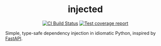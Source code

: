 <h1 align=center>injected</h1>

<p align=center>
    <a href=https://github.com/antonagestam/injected/actions?query=workflow%3ACI+branch%3Amain><img src=https://github.com/antonagestam/injected/workflows/CI/badge.svg alt="CI Build Status"></a>
    <a href=https://codecov.io/gh/antonagestam/injected><img src=https://codecov.io/gh/antonagestam/injected/branch/main/graph/badge.svg?token=GI8Z76HLYJ alt="Test coverage report"></a>
</p>

Simple, type-safe dependency injection in idiomatic Python, inspired by
[FastAPI][fastapi].

[fastapi]: https://fastapi.tiangolo.com/tutorial/dependencies/
